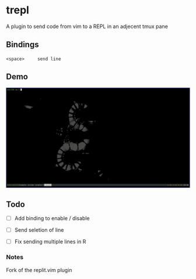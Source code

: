 # trepl

A plugin to send code from vim to a REPL in an adjecent tmux pane

## Bindings

```
<space> 	send line
```

## Demo

![Python Demo](demo/py.gif)


## Todo

 - [ ] Add binding to enable / disable
 - [ ] Send seletion of line
 - [ ] Fix sending multiple lines in R


### Notes

Fork of the replit.vim plugin
